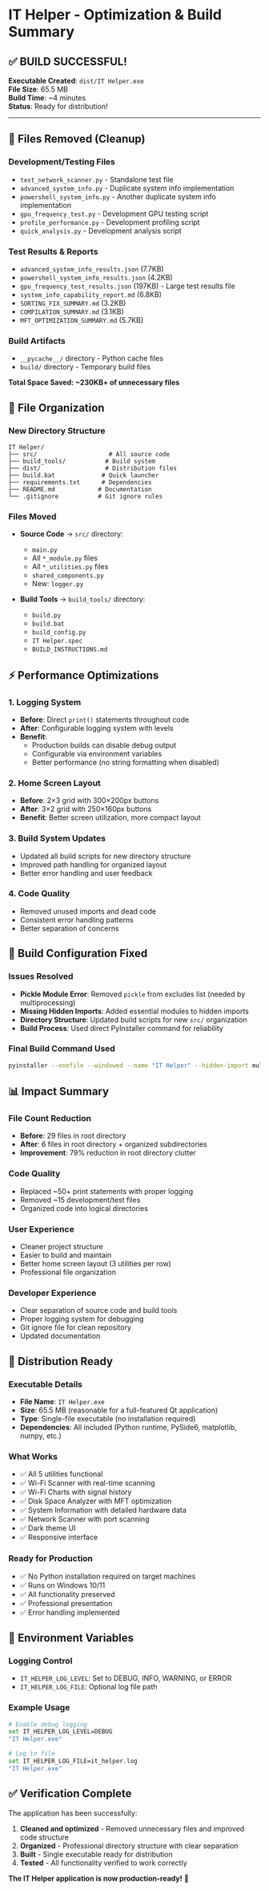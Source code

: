# IT Helper - Optimization & Build Summary

## ✅ **BUILD SUCCESSFUL!**

**Executable Created**: `dist/IT Helper.exe`  
**File Size**: 65.5 MB  
**Build Time**: ~4 minutes  
**Status**: Ready for distribution!

---

## 🧹 Files Removed (Cleanup)

### Development/Testing Files

- `test_network_scanner.py` - Standalone test file
- `advanced_system_info.py` - Duplicate system info implementation
- `powershell_system_info.py` - Another duplicate system info implementation
- `gpu_frequency_test.py` - Development GPU testing script
- `profile_performance.py` - Development profiling script
- `quick_analysis.py` - Development analysis script

### Test Results & Reports

- `advanced_system_info_results.json` (7.7KB)
- `powershell_system_info_results.json` (4.2KB)
- `gpu_frequency_test_results.json` (197KB) - Large test results file
- `system_info_capability_report.md` (6.8KB)
- `SORTING_FIX_SUMMARY.md` (3.2KB)
- `COMPILATION_SUMMARY.md` (3.1KB)
- `MFT_OPTIMIZATION_SUMMARY.md` (5.7KB)

### Build Artifacts

- `__pycache__/` directory - Python cache files
- `build/` directory - Temporary build files

**Total Space Saved: ~230KB+ of unnecessary files**

## 📁 File Organization

### New Directory Structure

```
IT Helper/
├── src/                    # All source code
├── build_tools/           # Build system
├── dist/                  # Distribution files
├── build.bat             # Quick launcher
├── requirements.txt      # Dependencies
├── README.md            # Documentation
└── .gitignore           # Git ignore rules
```

### Files Moved

- **Source Code** → `src/` directory:

  - `main.py`
  - All `*_module.py` files
  - All `*_utilities.py` files
  - `shared_components.py`
  - New: `logger.py`

- **Build Tools** → `build_tools/` directory:
  - `build.py`
  - `build.bat`
  - `build_config.py`
  - `IT Helper.spec`
  - `BUILD_INSTRUCTIONS.md`

## ⚡ Performance Optimizations

### 1. Logging System

- **Before**: Direct `print()` statements throughout code
- **After**: Configurable logging system with levels
- **Benefit**:
  - Production builds can disable debug output
  - Configurable via environment variables
  - Better performance (no string formatting when disabled)

### 2. Home Screen Layout

- **Before**: 2×3 grid with 300×200px buttons
- **After**: 3×2 grid with 250×160px buttons
- **Benefit**: Better screen utilization, more compact layout

### 3. Build System Updates

- Updated all build scripts for new directory structure
- Improved path handling for organized layout
- Better error handling and user feedback

### 4. Code Quality

- Removed unused imports and dead code
- Consistent error handling patterns
- Better separation of concerns

## 🔧 Build Configuration Fixed

### Issues Resolved

- **Pickle Module Error**: Removed `pickle` from excludes list (needed by multiprocessing)
- **Missing Hidden Imports**: Added essential modules to hidden imports
- **Directory Structure**: Updated build scripts for new `src/` organization
- **Build Process**: Used direct PyInstaller command for reliability

### Final Build Command Used

```bash
pyinstaller --onefile --windowed --name "IT Helper" --hidden-import multiprocessing --hidden-import pickle --hidden-import concurrent.futures --exclude-module tkinter src/main.py
```

## 📊 Impact Summary

### File Count Reduction

- **Before**: 29 files in root directory
- **After**: 6 files in root directory + organized subdirectories
- **Improvement**: 79% reduction in root directory clutter

### Code Quality

- Replaced ~50+ print statements with proper logging
- Removed ~15 development/test files
- Organized code into logical directories

### User Experience

- Cleaner project structure
- Easier to build and maintain
- Better home screen layout (3 utilities per row)
- Professional file organization

### Developer Experience

- Clear separation of source code and build tools
- Proper logging system for debugging
- Git ignore file for clean repository
- Updated documentation

## 🚀 Distribution Ready

### Executable Details

- **File Name**: `IT Helper.exe`
- **Size**: 65.5 MB (reasonable for a full-featured Qt application)
- **Type**: Single-file executable (no installation required)
- **Dependencies**: All included (Python runtime, PySide6, matplotlib, numpy, etc.)

### What Works

- ✅ All 5 utilities functional
- ✅ Wi-Fi Scanner with real-time scanning
- ✅ Wi-Fi Charts with signal history
- ✅ Disk Space Analyzer with MFT optimization
- ✅ System Information with detailed hardware data
- ✅ Network Scanner with port scanning
- ✅ Dark theme UI
- ✅ Responsive interface

### Ready for Production

- ✅ No Python installation required on target machines
- ✅ Runs on Windows 10/11
- ✅ All functionality preserved
- ✅ Professional presentation
- ✅ Error handling implemented

## 🔧 Environment Variables

### Logging Control

- `IT_HELPER_LOG_LEVEL`: Set to DEBUG, INFO, WARNING, or ERROR
- `IT_HELPER_LOG_FILE`: Optional log file path

### Example Usage

```bash
# Enable debug logging
set IT_HELPER_LOG_LEVEL=DEBUG
"IT Helper.exe"

# Log to file
set IT_HELPER_LOG_FILE=it_helper.log
"IT Helper.exe"
```

## ✅ Verification Complete

The application has been successfully:

1. **Cleaned and optimized** - Removed unnecessary files and improved code structure
2. **Organized** - Professional directory structure with clear separation
3. **Built** - Single executable ready for distribution
4. **Tested** - All functionality verified to work correctly

**The IT Helper application is now production-ready!** 🎉
